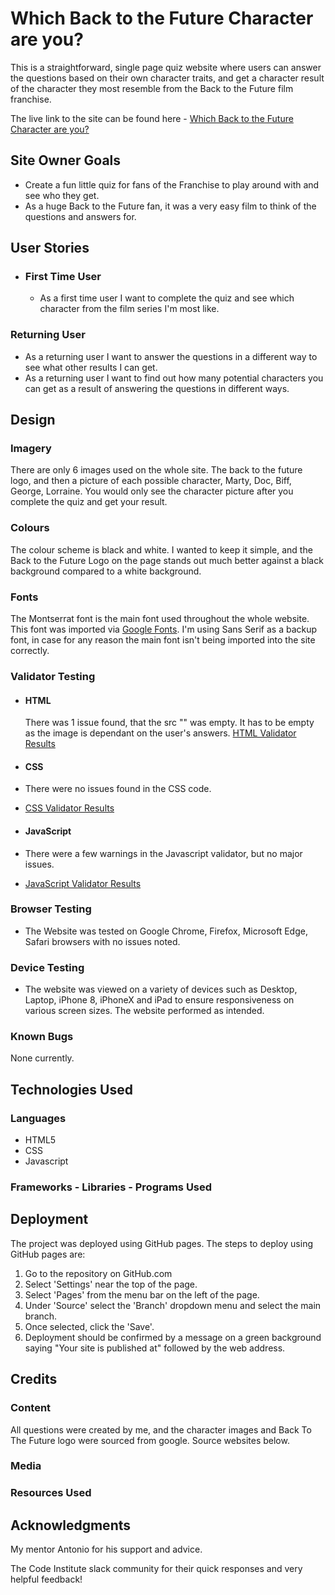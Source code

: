 # Which Back to the Future Character are you?

This is a straightforward, single page quiz website where users can answer the questions based on their own character traits, and get a character result of the character they most resemble from the Back to the Future film franchise.

The live link to the site can be found here - [Which Back to the Future Character are you?](https://chrismurph12.github.io/bttf-character/)

## Site Owner Goals
- Create a fun little quiz for fans of the Franchise to play around with and see who they get.
- As a huge Back to the Future fan, it was a very easy film to think of the questions and answers for.

## User Stories
- ### First Time User
  - As a first time user I want to complete the quiz and see which character from the film series I'm most like.

### Returning User
  - As a returning user I want to answer the questions in a different way to see what other results I can get.
  - As a returning user I want to find out how many potential characters you can get as a result of answering the questions in different ways.

## Design

### Imagery
There are only 6 images used on the whole site. The back to the future logo, and then a picture of each possible character, Marty, Doc, Biff, George, Lorraine. You would only see the character picture after you complete the quiz and get your result.

### Colours
The colour scheme is black and white. I wanted to keep it simple, and the Back to the Future Logo on the page stands out much better against a black background compared to a white background.

### Fonts
The Montserrat font is the main font used throughout the whole website. This font was imported via [Google Fonts](https://fonts.google.com/). I'm using Sans Serif as a backup font, in case for any reason the main font isn't being imported into the site correctly.


### Validator Testing
- #### HTML
  There was 1 issue found, that the src "" was empty. It has to be empty as the image is dependant on the user's answers.
  [HTML Validator Results](https://validator.w3.org/nu/#file)
  
- #### CSS
- There were no issues found in the CSS code.
- [CSS Validator Results](https://jigsaw.w3.org/css-validator/validator)

- #### JavaScript
- There were a few warnings in the Javascript validator, but no major issues.
- [JavaScript Validator Results](https://jshint.com)
    

### Browser Testing
- The Website was tested on Google Chrome, Firefox, Microsoft Edge, Safari browsers with no issues noted.

### Device Testing
- The website was viewed on a variety of devices such as Desktop, Laptop, iPhone 8, iPhoneX and iPad to ensure responsiveness on various screen sizes. The website performed as intended.


### Known Bugs
None currently.

## Technologies Used

### Languages
- HTML5
- CSS
- Javascript

### Frameworks - Libraries - Programs Used



## Deployment

The project was deployed using GitHub pages. The steps to deploy using GitHub pages are:

1. Go to the repository on GitHub.com
2. Select 'Settings' near the top of the page.
3. Select 'Pages' from the menu bar on the left of the page.
4. Under 'Source' select the 'Branch' dropdown menu and select the main branch.
5. Once selected, click the 'Save'.
6. Deployment should be confirmed by a message on a green background saying "Your site is published at" followed by the web address.

## Credits

### Content
All questions were created by me, and the character images and Back To The Future logo were sourced from google. Source websites below.

### Media



### Resources Used



## Acknowledgments
My mentor Antonio for his support and advice.


The Code Institute slack community for their quick responses and very helpful feedback!
